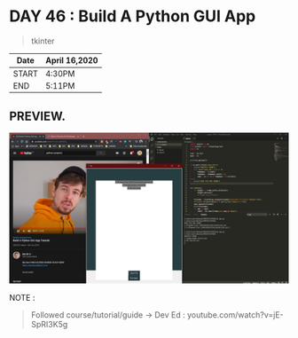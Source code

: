 # DAY 46 : Build A Python GUI App

> tkinter

| Date | April 16,2020 |
| ------ | ------ |
| START | 4:30PM |
| END | 5:11PM |


## PREVIEW.
![Preview](Untitled.jpg)


NOTE : 
> Followed course/tutorial/guide -> Dev Ed : youtube.com/watch?v=jE-SpRI3K5g